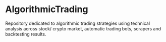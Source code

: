 # AlgorithmicTrading
Repository dedicated to algorithmic trading strategies using technical analysis across stock/ crypto market, automatic trading bots, scrapers and backtesting results. 
